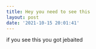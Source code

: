 ```yaml
---
title: Hey you need to see this
layout: post
date: '2021-10-15 20:01:41'
---
```


if you see this you got jebaited
